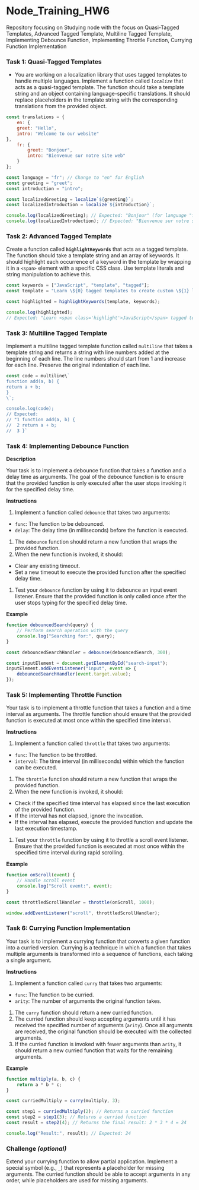# Node_Training_HW6
Repository focusing on Studying node with the focus on  Quasi-Tagged Templates, Advanced Tagged Template,  Multiline Tagged Template, Implementing Debounce Function, Implementing Throttle Function, Currying Function Implementation

### **Task 1: Quasi-Tagged Templates**

- You are working on a localization library that uses tagged templates to handle multiple languages. Implement a function called *`localize`* that acts as a quasi-tagged template. The function should take a template string and an object containing language-specific translations. It should replace placeholders in the template string with the corresponding translations from the provided object.

```js
const translations = {
	en: {
	greet: "Hello",
	intro: "Welcome to our website"
},
	fr: {
		greet: "Bonjour",
		intro: "Bienvenue sur notre site web"
	}
};

const language = "fr"; // Change to "en" for English
const greeting = "greet";
const introduction = "intro";

const localizedGreeting = localize`${greeting}`;
const localizedIntroduction = localize`${introduction}`;

console.log(localizedGreeting); // Expected: "Bonjour" (for language "fr")
console.log(localizedIntroduction); // Expected: "Bienvenue sur notre site web" (for language "fr")
```

### **Task 2: Advanced Tagged Template**

Create a function called **`highlightKeywords`** that acts as a tagged template. The function should take a template string and an array of keywords. It should highlight each occurrence of a keyword in the template by wrapping it in a `<span>` element with a specific CSS class. Use template literals and string manipulation to achieve this.

```js
const keywords = ["JavaScript", "template", "tagged"];
const template = "Learn \${0} tagged templates to create custom \${1} literals for \${2} manipulation.";

const highlighted = highlightKeywords(template, keywords);

console.log(highlighted);
// Expected: "Learn <span class='highlight'>JavaScript</span> tagged templates to create custom <span class='highlight'>template</span> literals for <span class='highlight'>tagged</span> manipulation."
```

### **Task 3: Multiline Tagged Template**

Implement a multiline tagged template function called `multiline` that takes a template string and returns a string with line numbers added at the beginning of each line. The line numbers should start from 1 and increase for each line. Preserve the original indentation of each line.

```js
const code = multiline\`
function add(a, b) {
return a + b;
}
\`;

console.log(code);
// Expected:
// "1 function add(a, b) {
//  2 return a + b;
//  3 }`
```

### **Task 4: Implementing Debounce Function**

**Description**

Your task is to implement a debounce function that takes a function and a delay time as arguments. The goal of the debounce function is to ensure that the provided function is only executed after the user stops invoking it for the specified delay time.

**Instructions**

1. Implement a function called `debounce` that takes two arguments:
- `func`: The function to be debounced.
- `delay`: The delay time (in milliseconds) before the function is executed.
1. The `debounce` function should return a new function that wraps the provided function.
2. When the new function is invoked, it should:
- Clear any existing timeout.
- Set a new timeout to execute the provided function after the specified delay time.
1. Test your `debounce` function by using it to debounce an input event listener. Ensure that the provided function is only called once after the user stops typing for the specified delay time.

**Example**

```js
function debouncedSearch(query) {
	// Perform search operation with the query
	console.log("Searching for:", query);
}

const debouncedSearchHandler = debounce(debouncedSearch, 300);

const inputElement = document.getElementById("search-input");
inputElement.addEventListener("input", event => {
	debouncedSearchHandler(event.target.value);
});
```

### **Task 5: Implementing Throttle Function**

Your task is to implement a throttle function that takes a function and a time interval as arguments. The throttle function should ensure that the provided function is executed at most once within the specified time interval.

**Instructions**

1. Implement a function called `throttle` that takes two arguments:
- `func`: The function to be throttled.
- `interval`: The time interval (in milliseconds) within which the function can be executed.
1. The `throttle` function should return a new function that wraps the provided function.
2. When the new function is invoked, it should:
- Check if the specified time interval has elapsed since the last execution of the provided function.
- If the interval has not elapsed, ignore the invocation.
- If the interval has elapsed, execute the provided function and update the last execution timestamp.
1. Test your `throttle` function by using it to throttle a scroll event listener. Ensure that the provided function is executed at most once within the specified time interval during rapid scrolling.

**Example**

```js
function onScroll(event) {
	// Handle scroll event
	console.log("Scroll event:", event);
}

const throttledScrollHandler = throttle(onScroll, 1000);

window.addEventListener("scroll", throttledScrollHandler);
```

### **Task 6: Currying Function Implementation**

Your task is to implement a currying function that converts a given function into a curried version. Currying is a technique in which a function that takes multiple arguments is transformed into a sequence of functions, each taking a single argument.

**Instructions**

1. Implement a function called `curry` that takes two arguments:
- `func`: The function to be curried.
- `arity`: The number of arguments the original function takes.
1. The `curry` function should return a new curried function.
2. The curried function should keep accepting arguments until it has received the specified number of arguments (`arity`). Once all arguments are received, the original function should be executed with the collected arguments.
3. If the curried function is invoked with fewer arguments than `arity`, it should return a new curried function that waits for the remaining arguments.

**Example**
```js
function multiply(a, b, c) {
	return a * b * c;
}

const curriedMultiply = curry(multiply, 3);

const step1 = curriedMultiply(2); // Returns a curried function
const step2 = step1(3); // Returns a curried function
const result = step2(4); // Returns the final result: 2 * 3 * 4 = 24

console.log("Result:", result); // Expected: 24
```

### **Challenge *(optional)***

Extend your currying function to allow partial application. Implement a special symbol (e.g., `_`) that represents a placeholder for missing arguments. The curried function should be able to accept arguments in any order, while placeholders are used for missing arguments.